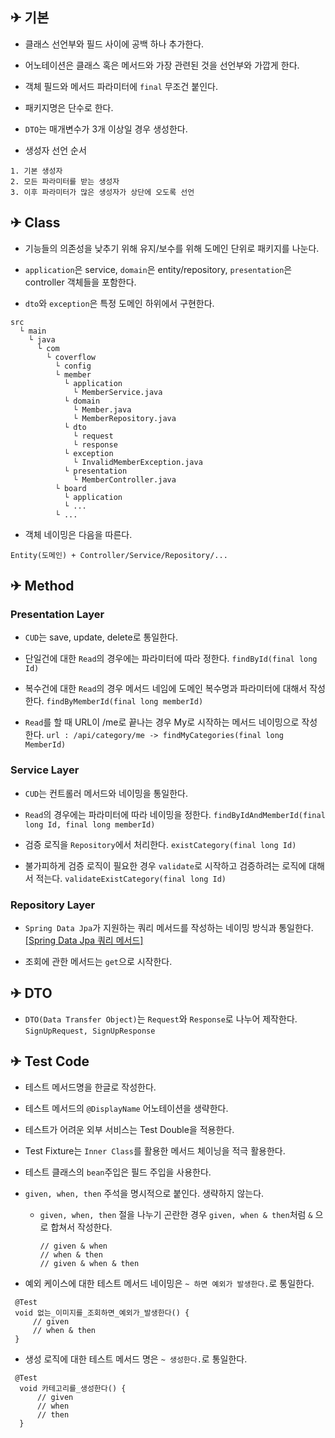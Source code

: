 ## ✈ 기본
- 클래스 선언부와 필드 사이에 공백 하나 추가한다.

- 어노테이션은 클래스 혹은 메서드와 가장 관련된 것을 선언부와 가깝게 한다.

- 객체 필드와 메서드 파라미터에 ```final``` 무조건 붙인다.

- 패키지명은 단수로 한다.

- ```DTO```는 매개변수가 3개 이상일 경우 생성한다.

- 생성자 선언 순서
```
1. 기본 생성자
2. 모든 파라미터를 받는 생성자
3. 이후 파라미터가 많은 생성자가 상단에 오도록 선언
```

## ✈ Class
- 기능들의 의존성을 낮추기 위해 유지/보수를 위해 도메인 단위로 패키지를 나눈다.

- ```application```은 service, ```domain```은 entity/repository, ```presentation```은 controller 객체들을 포함한다.

- ```dto```와 ```exception```은 특정 도메인 하위에서 구현한다.
```
src
  └ main
    └ java
      └ com
        └ coverflow
          └ config
          └ member
            └ application
              └ MemberService.java
            └ domain
              └ Member.java
              └ MemberRepository.java
            └ dto
              └ request
              └ response
            └ exception
              └ InvalidMemberException.java
            └ presentation
              └ MemberController.java
          └ board
            └ application
            └ ...
          └ ...
```
- 객체 네이밍은 다음을 따른다.
```
Entity(도메인) + Controller/Service/Repository/...
```

## ✈ Method
### Presentation Layer
- ```CUD```는 save, update, delete로 통일한다.

- 단일건에 대한 ```Read```의 경우에는 파라미터에 따라 정한다. ```findById(final long Id)```

- 복수건에 대한 ```Read```의 경우 메서드 네임에 도메인 복수명과 파라미터에 대해서 작성한다. ```findByMemberId(final long memberId)```

- ```Read```를 할 때 URL이 /me로 끝나는 경우 My로 시작하는 메서드 네이밍으로 작성한다. ```url : /api/category/me -> findMyCategories(final long MemberId)```

### Service Layer
- ```CUD```는 컨트롤러 메서드와 네이밍을 통일한다.

- ```Read```의 경우에는 파라미터에 따라 네이밍을 정한다. ```findByIdAndMemberId(final long Id, final long memberId)```

- 검증 로직을 ```Repository```에서 처리한다. ```existCategory(final long Id)```

- 불가피하게 검증 로직이 필요한 경우 ```validate```로 시작하고 검증하려는 로직에 대해서 적는다. ```validateExistCategory(final long Id)```

### Repository Layer
- ```Spring Data Jpa```가 지원하는 쿼리 메서드를 작성하는 네이밍 방식과 통일한다. 
[[Spring Data Jpa 쿼리 메서드]](https://docs.spring.io/spring-data/jpa/docs/current/reference/html/#jpa.query-methods)

- 조회에 관한 메서드는 ```get```으로 시작한다.

## ✈ DTO
- ```DTO(Data Transfer Object)```는 ```Request```와 ```Response```로 나누어 제작한다. ```SignUpRequest, SignUpResponse```

## ✈ Test Code
- 테스트 메서드명을 한글로 작성한다.

- 테스트 메서드의 ```@DisplayName``` 어노테이션을 생략한다.

- 테스트가 어려운 외부 서비스는 Test Double을 적용한다.

- Test Fixture는 ```Inner Class```를 활용한 메서드 체이닝을 적극 활용한다.

- 테스트 클래스의 ```bean```주입은 필드 주입을 사용한다.

- ```given, when, then``` 주석을 명시적으로 붙인다. 생략하지 않는다.
  - ```given, when, then``` 절을 나누기 곤란한 경우 ```given, when & then```처럼 ```&``` 으로 합쳐서 작성한다.
    ``` 
    // given & when
    // when & then
    // given & when & then
    ```
- 예외 케이스에 대한 테스트 메서드 네이밍은 ```~ 하면 예외가 발생한다.```로 통일한다.
```
 @Test
 void 없는_이미지를_조회하면_예외가_발생한다() {
     // given
     // when & then
 }
```
- 생성 로직에 대한 테스트 메서드 명은 ```~ 생성한다.```로 통일한다.
```
 @Test
  void 카테고리를_생성한다() {
      // given
      // when
      // then
  }
```
